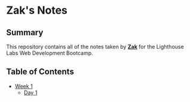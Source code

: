 # Zak's Notes

## Summary 

This repository contains all of the notes taken by **[Zak](https://github.com/zakwarsame)** for the Lighthouse Labs Web Development Bootcamp.



## Table of Contents
* [Week 1](/Week_1)
  * [Day 1](/Week_1/Day_1)